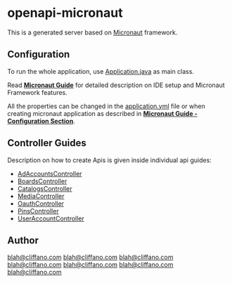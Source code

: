 # openapi-micronaut

This is a generated server based on [Micronaut](https://micronaut.io/) framework.

## Configuration

To run the whole application, use [Application.java](src/main/java/org/openapitools/Application.java) as main class.

Read **[Micronaut Guide](https://docs.micronaut.io/latest/guide/#ideSetup)** for detailed description on IDE setup and Micronaut Framework features.

All the properties can be changed in the [application.yml](src/main/resources/application.yml) file or when creating micronaut application as described in **[Micronaut Guide - Configuration Section](https://docs.micronaut.io/latest/guide/#config)**.

## Controller Guides

Description on how to create Apis is given inside individual api guides:

* [AdAccountsController](docs/controllers/AdAccountsController.md)
* [BoardsController](docs/controllers/BoardsController.md)
* [CatalogsController](docs/controllers/CatalogsController.md)
* [MediaController](docs/controllers/MediaController.md)
* [OauthController](docs/controllers/OauthController.md)
* [PinsController](docs/controllers/PinsController.md)
* [UserAccountController](docs/controllers/UserAccountController.md)

## Author

blah@cliffano.com
blah@cliffano.com
blah@cliffano.com
blah@cliffano.com
blah@cliffano.com
blah@cliffano.com
blah@cliffano.com


